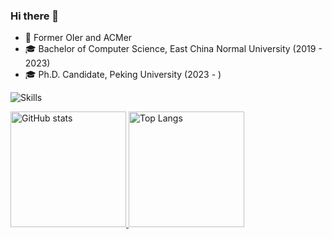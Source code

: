 ### Hi there 👋

* 🎈 Former OIer and ACMer
* 🎓 Bachelor of Computer Science, East China Normal University (2019 - 2023)
* 🎓 Ph.D. Candidate, Peking University (2023 - )

![Skills](https://skillicons.dev/icons?i=azure,cloudflare,workers,github,c,cpp,cs,html,js,ts,css,sass,php,py,go,md,regex,bash,docker,git,mongodb,mysql,redis,linux,nginx,vim,vscode,express,electron,jquery,nodejs,nestjs,react,vue,wasm)

<a href="https://github-readme-stats-one-bice.vercel.app/api?username=OnceCemic&show_icons=true&include_all_commits=true&role=OWNER,ORGANIZATION_MEMBER#gh-light-mode-only" target="_blank">
  <img src="https://github-readme-stats-one-bice.vercel.app/api?username=OnceCemic&show_icons=true&include_all_commits=true&role=OWNER,ORGANIZATION_MEMBER#gh-light-mode-only" alt="GitHub stats" height="185px">
</a>
<a href="https://github-readme-stats-one-bice.vercel.app/api/top-langs/?username=OnceCemic&layout=compact&langs_count=8&include_all_commits=true&role=OWNER,ORGANIZATION_MEMBER#gh-light-mode-only">
  <img src="https://github-readme-stats-one-bice.vercel.app/api/top-langs/?username=OnceCemic&layout=compact&langs_count=8&include_all_commits=true&role=OWNER,ORGANIZATION_MEMBER#gh-light-mode-only" alt="Top Langs" height="185px">
</a>


